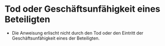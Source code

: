 # Tod oder Geschäftsunfähigkeit eines Beteiligten

- Die Anweisung erlischt nicht durch den Tod oder den Eintritt der Geschäftsunfähigkeit eines der Beteiligten.

